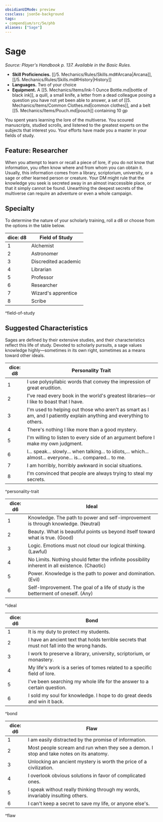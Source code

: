 ```yaml
---
obsidianUIMode: preview
cssclass: json5e-background
tags:
- compendium/src/5e/phb
aliases: ["Sage"]
---
```

# Sage
*Source: Player's Handbook p. 137. Available in the Basic Rules.*  

- **Skill Proficiencies.** [[/5. Mechanics/Rules/Skills.md#Arcana\|Arcana]], [[/5. Mechanics/Rules/Skills.md#History\|History]]  
- **Languages.** Two of your choice  
- **Equipment.** A [[5. Mechanics/Items/Ink-1 Ounce Bottle.md\|bottle of black ink]], a quill, a small knife, a letter from a dead colleague posing a question you have not yet been able to answer, a set of [[5. Mechanics/Items/Common Clothes.md\|common clothes]], and a belt [[5. Mechanics/Items/Pouch.md\|pouch]] containing 10 gp  

You spent years learning the lore of the multiverse. You scoured manuscripts, studied scrolls, and listened to the greatest experts on the subjects that interest you. Your efforts have made you a master in your fields of study.

## Feature: Researcher

When you attempt to learn or recall a piece of lore, if you do not know that information, you often know where and from whom you can obtain it. Usually, this information comes from a library, scriptorium, university, or a sage or other learned person or creature. Your DM might rule that the knowledge you seek is secreted away in an almost inaccessible place, or that it simply cannot be found. Unearthing the deepest secrets of the multiverse can require an adventure or even a whole campaign.

## Specialty

To determine the nature of your scholarly training, roll a d8 or choose from the options in the table below.

| dice: d8 | Field of Study |
|----------|----------------|
| 1 | Alchemist |
| 2 | Astronomer |
| 3 | Discredited academic |
| 4 | Librarian |
| 5 | Professor |
| 6 | Researcher |
| 7 | Wizard's apprentice |
| 8 | Scribe |
^field-of-study

## Suggested Characteristics

Sages are defined by their extensive studies, and their characteristics reflect this life of study. Devoted to scholarly pursuits, a sage values knowledge highly—sometimes in its own right, sometimes as a means toward other ideals.

| dice: d8 | Personality Trait |
|----------|-------------------|
| 1 | I use polysyllabic words that convey the impression of great erudition. |
| 2 | I've read every book in the world's greatest libraries—or I like to boast that I have. |
| 3 | I'm used to helping out those who aren't as smart as I am, and I patiently explain anything and everything to others. |
| 4 | There's nothing I like more than a good mystery. |
| 5 | I'm willing to listen to every side of an argument before I make my own judgment. |
| 6 | I... speak... slowly... when talking... to idiots,... which... almost... everyone... is... compared... to me. |
| 7 | I am horribly, horribly awkward in social situations. |
| 8 | I'm convinced that people are always trying to steal my secrets. |
^personality-trait

| dice: d6 | Ideal |
|----------|-------|
| 1 | Knowledge. The path to power and self-improvement is through knowledge. (Neutral) |
| 2 | Beauty. What is beautiful points us beyond itself toward what is true. (Good) |
| 3 | Logic. Emotions must not cloud our logical thinking. (Lawful) |
| 4 | No Limits. Nothing should fetter the infinite possibility inherent in all existence. (Chaotic) |
| 5 | Power. Knowledge is the path to power and domination. (Evil) |
| 6 | Self-Improvement. The goal of a life of study is the betterment of oneself. (Any) |
^ideal

| dice: d6 | Bond |
|----------|------|
| 1 | It is my duty to protect my students. |
| 2 | I have an ancient text that holds terrible secrets that must not fall into the wrong hands. |
| 3 | I work to preserve a library, university, scriptorium, or monastery. |
| 4 | My life's work is a series of tomes related to a specific field of lore. |
| 5 | I've been searching my whole life for the answer to a certain question. |
| 6 | I sold my soul for knowledge. I hope to do great deeds and win it back. |
^bond

| dice: d6 | Flaw |
|----------|------|
| 1 | I am easily distracted by the promise of information. |
| 2 | Most people scream and run when they see a demon. I stop and take notes on its anatomy. |
| 3 | Unlocking an ancient mystery is worth the price of a civilization. |
| 4 | I overlook obvious solutions in favor of complicated ones. |
| 5 | I speak without really thinking through my words, invariably insulting others. |
| 6 | I can't keep a secret to save my life, or anyone else's. |
^flaw